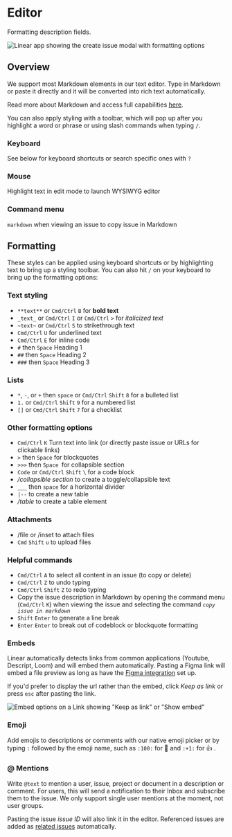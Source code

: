# Editor

Formatting description fields.

![Linear app showing the create issue modal with formatting options](https://webassets.linear.app/images/ornj730p/production/7e24eaf2c9e80406b3fc082445476c0a04a16b03-2160x1327.png?q=95&auto=format&dpr=2)

## Overview

We support most Markdown elements in our text editor. Type in Markdown or paste it directly and it will be converted into rich text automatically.

Read more about Markdown and access full capabilities [here](https://www.markdownguide.org/basic-syntax/).

You can also apply styling with a toolbar, which will pop up after you highlight a word or phrase or using slash commands when typing `/`.

### Keyboard

See below for keyboard shortcuts or search specific ones with `?`

### Mouse

Highlight text in edit mode to launch WYSIWYG editor

### Command menu

`markdown` when viewing an issue to copy issue in Markdown

## Formatting

These styles can be applied using keyboard shortcuts or by highlighting text to bring up a styling toolbar. You can also hit `/` on your keyboard to bring up the formatting options:

### Text styling

* `**text**` or `Cmd/Ctrl` `B` for **bold text**
* `_text_` or `Cmd/Ctrl` `I` or `Cmd/Ctrl` `>` for _italicized text_
* `~text~` or `Cmd/Ctrl` `S` to strikethrough text
* `Cmd/Ctrl` `U` for underlined text
* `Cmd/Ctrl` `E` for inline code
* `#` then `Space` Heading 1
* `##` then `Space` Heading 2
* `###` then `Space` Heading 3

### Lists

* `*`, `-`, or `+` then `space` or `Cmd/Ctrl` `Shift` `8` for a bulleted list
* `1.` or `Cmd/Ctrl` `Shift` `9` for a numbered list
* `[]` or `Cmd/Ctrl` ``Shift`` `7` for a checklist

### Other formatting options

* `Cmd/Ctrl` `K` Turn text into link (or directly paste issue or URLs for clickable links)
* `>` then `Space` for blockquotes
* `>>>` then `Space `for collapsible section
* `Code` or `Cmd/Ctrl` `Shift` `\` for a code block
* _/collapsible section_ to create a toggle/collapsible text
* `___` then `space` for a horizontal divider
* `|--` to create a new table
* _/table_ to create a table element

### Attachments

* /file or /inset to attach files
* `Cmd` `Shift` `u` to upload files

### Helpful commands

* `Cmd/Ctrl` `A` to select all content in an issue (to copy or delete)
* `Cmd/Ctrl` `Z` to undo typing
* `Cmd/Ctrl` `Shift` `Z` to redo typing
* Copy the issue description in Markdown by opening the command menu (`Cmd/Ctrl` `K`) when viewing the issue and selecting the command _`copy issue in markdown`_
* `Shift` `Enter` to generate a line break
* `Enter` `Enter` to break out of codeblock or blockquote formatting

### Embeds

Linear automatically detects links from common applications (Youtube, Descript, Loom) and will embed them automatically. Pasting a Figma link will embed a file preview as long as have the [Figma integration](https://linear.app/docs/figma#configure) set up.

If you'd prefer to display the url rather than the embed, click _Keep as link_ or press `esc` after pasting the link.

![Embed options on a Link showing "Keep as link" or "Show embed"](https://webassets.linear.app/images/ornj730p/production/03fa5525ef03ec400de8eabbcb684aa2fc739f1a-555x95.png?q=95&auto=format&dpr=2)

### Emoji

Add emojis to descriptions or comments with our native emoji picker or by typing `:` followed by the emoji name, such as `:100:` for 💯 and `:+1:` for 👍 .

### @ Mentions 

Write `@text` to mention a user, issue, project or document in a description or comment. For users, this will send a notification to their Inbox and subscribe them to the issue. We only support single user mentions at the moment, not user groups.

Pasting the issue _issue ID_ will also link it in the editor. Referenced issues are added as [related issues](https://linear.app/docs/issue-relations) automatically.